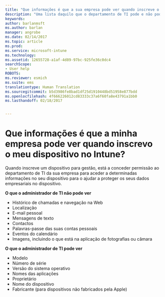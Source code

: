 ```yaml
---
title: "Que informações é que a sua empresa pode ver quando inscreve o seu dispositivo? | Documentos da Microsoft"
description: "Uma lista daquilo que o departamento de TI pode e não pode ver no seu dispositivo gerido."
keywords: 
author: barlanmsft
ms.author: barlan
manager: angrobe
ms.date: 02/14/2017
ms.topic: article
ms.prod: 
ms.service: microsoft-intune
ms.technology: 
ms.assetid: 12655728-a1af-4d89-97bc-925fe36c0dc4
searchScope:
- User help
ROBOTS: 
ms.reviewer: esmich
ms.suite: ems
translationtype: Human Translation
ms.sourcegitcommit: b5d3986fe8bad1df25d1910448bd51958e877bdd
ms.openlocfilehash: 4f666226012cd83333c37a6f60fa8e43791a1bb0
ms.lasthandoff: 02/18/2017


---
```


# <a name="what-information-can-my-company-see-when-i-enroll-my-device-in-intune"></a>Que informações é que a minha empresa pode ver quando inscrevo o meu dispositivo no Intune?

Quando inscreve um dispositivo para gestão, está a conceder permissão ao departamento de TI da sua empresa para aceder a determinadas informações no seu dispositivo para o ajudar a proteger os seus dados empresariais no dispositivo.

**O que o administrador de TI não pode ver**

- Histórico de chamadas e navegação na Web
-    Localização
- E-mail pessoal
- Mensagens de texto
- Contactos
-    Palavras-passe das suas contas pessoais
- Eventos do calendário
- Imagens, incluindo o que está na aplicação de fotografias ou câmara

**O que o administrador de TI pode ver**

-   Modelo
-   Número de série
-   Versão do sistema operativo
-   Nomes das aplicações
-   Proprietário
-   Nome do dispositivo
-   Fabricante (para dispositivos não fabricados pela Apple)

